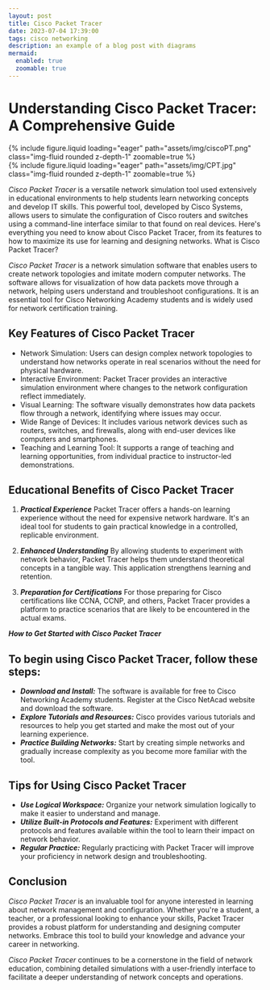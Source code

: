 ```yaml
---
layout: post
title: Cisco Packet Tracer
date: 2023-07-04 17:39:00
tags: cisco networking 
description: an example of a blog post with diagrams
mermaid:
  enabled: true
  zoomable: true
---
```

# Understanding Cisco Packet Tracer: A Comprehensive Guide

<div class="row mt-3">
    <div class="col-sm mt-3 mt-md-0">
        {% include figure.liquid loading="eager" path="assets/img/ciscoPT.png" class="img-fluid rounded z-depth-1" zoomable=true %}
    </div>
    <div class="col-sm mt-3 mt-md-0">
        {% include figure.liquid loading="eager" path="assets/img/CPT.jpg" class="img-fluid rounded z-depth-1" zoomable=true %}
    </div>
</div>

_Cisco Packet Tracer_ is a versatile network simulation tool used extensively in educational environments to help students learn networking concepts and develop IT skills. This powerful tool, developed by Cisco Systems, allows users to simulate the configuration of Cisco routers and switches using a command-line interface similar to that found on real devices. Here's everything you need to know about Cisco Packet Tracer, from its features to how to maximize its use for learning and designing networks.
What is Cisco Packet Tracer?

_Cisco Packet Tracer_ is a network simulation software that enables users to create network topologies and imitate modern computer networks. The software allows for visualization of how data packets move through a network, helping users understand and troubleshoot configurations. It is an essential tool for Cisco Networking Academy students and is widely used for network certification training.

## Key Features of Cisco Packet Tracer

  - Network Simulation: Users can design complex network topologies to understand how networks operate in real scenarios without the need for physical hardware.
  - Interactive Environment: Packet Tracer provides an interactive simulation environment where changes to the network configuration reflect immediately.
  - Visual Learning: The software visually demonstrates how data packets flow through a network, identifying where issues may occur.
  - Wide Range of Devices: It includes various network devices such as routers, switches, and firewalls, along with end-user devices like computers and smartphones.
  - Teaching and Learning Tool: It supports a range of teaching and learning opportunities, from individual practice to instructor-led demonstrations.

## Educational Benefits of Cisco Packet Tracer
1. ***Practical Experience*** Packet Tracer offers a hands-on learning experience without the need for expensive network hardware. It's an ideal tool for students to gain practical knowledge in a controlled, replicable environment.

2. ***Enhanced Understanding*** By allowing students to experiment with network behavior, Packet Tracer helps them understand theoretical concepts in a tangible way. This application strengthens learning and retention.
3. ***Preparation for Certifications*** For those preparing for Cisco certifications like CCNA, CCNP, and others, Packet Tracer provides a platform to practice scenarios that are likely to be encountered in the actual exams.

***How to Get Started with Cisco Packet Tracer***

## To begin using Cisco Packet Tracer, follow these steps:

 - ***Download and Install:*** The software is available for free to Cisco Networking Academy students. Register at the Cisco NetAcad website and download the software.
 - ***Explore Tutorials and Resources:*** Cisco provides various tutorials and resources to help you get started and make the most out of your learning experience.
 - ***Practice Building Networks:*** Start by creating simple networks and gradually increase complexity as you become more familiar with the tool.

## Tips for Using Cisco Packet Tracer

  - ***Use Logical Workspace:*** Organize your network simulation logically to make it easier to understand and manage.
  - ***Utilize Built-in Protocols and Features:*** Experiment with different protocols and features available within the tool to learn their impact on network behavior.
  - ***Regular Practice:*** Regularly practicing with Packet Tracer will improve your proficiency in network design and troubleshooting.

## Conclusion

_Cisco Packet Tracer_ is an invaluable tool for anyone interested in learning about network management and configuration. Whether you're a student, a teacher, or a professional looking to enhance your skills, Packet Tracer provides a robust platform for understanding and designing computer networks. Embrace this tool to build your knowledge and advance your career in networking.

_Cisco Packet Tracer_ continues to be a cornerstone in the field of network education, combining detailed simulations with a user-friendly interface to facilitate a deeper understanding of network concepts and operations.
